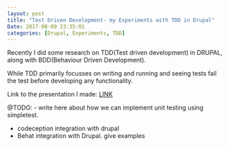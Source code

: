 ```yaml
---
layout: post
title: "Test Driven Development- my Experiments with TDD in Drupal"
Date: 2017-08-09 23:35:01
categories: [Drupal, Experiments, TDD]
---
```

Recently I did some research on TDD(Test driven development) in DRUPAL, along with
BDD(Behaviour Driven Development).

While TDD primarily focusses on writing and running and seeing tests fail the test before developing any
functionality.



Link to the presentation I made: <a href="https://docs.google.com/presentation/d/1hK9zJo2vIrf-ceC-glrS93recBOVyIfPtw0v977VRss/edit?usp=sharing">LINK</a>


@TODO: - write here about how we can implement unit testing using simpletest.
- codeception integration with drupal
- Behat integration with Drupal.
give examples
